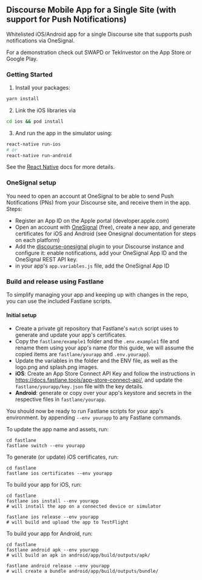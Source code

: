 ## Discourse Mobile App for a Single Site (with support for Push Notifications)

Whitelisted iOS/Android app for a single Discourse site that supports push notifications via OneSignal.

For a demonstration check out SWAPD or TekInvestor on the App Store or Google Play.

### Getting Started

1. Install your packages:

```bash
yarn install
```

2. Link the iOS libraries via

```bash
cd ios && pod install
```

3. And run the app in the simulator using:

```bash
react-native run-ios
# or
react-native run-android
```

See the [React Native](https://facebook.github.io/react-native/docs/getting-started.html) docs for more details.

### OneSignal setup

You need to open an account at OneSignal to be able to send Push Notifications (PNs) from your Discourse site, and receive them in the app. Steps:

- Register an App ID on the Apple portal (developer.apple.com)
- Open an account with [OneSignal](https://www.onesignal.com) (free), create a new app, and generate certificates for iOS and Android (see Onesignal documentation for steps on each platform)
- Add the [discourse-onesignal](https://github.com/pmusaraj/discourse-onesignal/) plugin to your Discourse instance and configure it: enable notifications, add your OneSignal App ID and the OneSignal REST API key.
- in your app's `app.variables.js` file, add the OneSignal App ID

### Build and release using Fastlane

To simplify managing your app and keeping up with changes in the repo, you can use the included Fastlane scripts.

#### Initial setup

- Create a private git repository that Fastlane's `match` script uses to generate and update your app's certificates.
- Copy the `fastlane/example1` folder and the `.env.example1` file and rename them using your app's name (for this guide, we will assume the copied items are `fastlane/yourapp` and `.env.yourapp`).
- Update the variables in the folder and the ENV file, as well as the logo.png and splash.png images.
- **iOS**: Create an App Store Connect API Key and follow the instructions in https://docs.fastlane.tools/app-store-connect-api/, and update the `fastlane/yourapp/key.json` file with the key
  details.
- **Android**: generate or copy over your app's keystore and secrets in the respective files in `fastlane/yourapp`.

You should now be ready to run Fastlane scripts for your app's environment. by appending `--env yourapp` to any Fastlane commands.

To update the app name and assets, run:

```
cd fastlane
fastlane switch --env yourapp
```

To generate (or update) iOS certificates, run:

```
cd fastlane
fastlane ios certificates --env yourapp
```

To build your app for iOS, run:

```
cd fastlane
fastlane ios install --env yourapp
# will install the app on a connected device or simulator

fastlane ios release --env yourapp
# will build and upload the app to TestFlight

```

To build your app for Android, run:

```
cd fastlane
fastlane android apk --env yourapp
# will build an apk in android/app/build/outputs/apk/

fastlane android release --env yourapp
# will create a bundle android/app/build/outputs/bundle/

```
